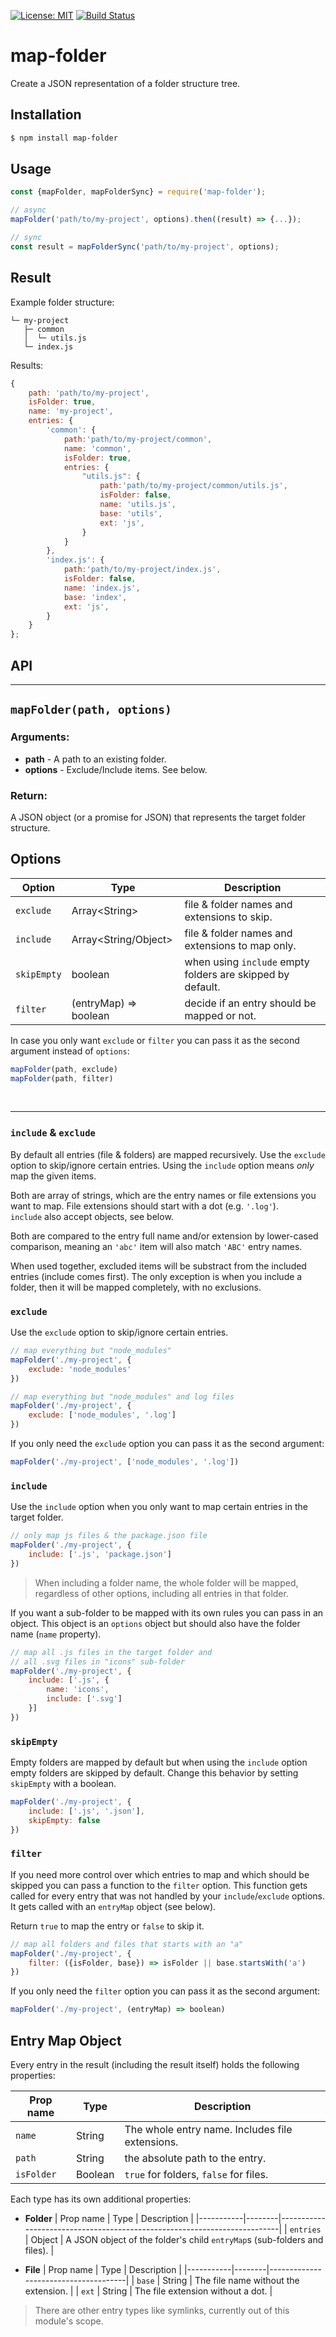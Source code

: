 [![License: MIT](https://img.shields.io/badge/License-MIT-blue.svg)](https://opensource.org/licenses/MIT)
[![Build Status](https://travis-ci.org/taitulism/map-folder.svg?branch=develop)](https://travis-ci.org/taitulism/map-folder)

map-folder
==========
Create a JSON representation of a folder structure tree.

Installation
------------
```sh
$ npm install map-folder
```

Usage
-----
```js
const {mapFolder, mapFolderSync} = require('map-folder');

// async
mapFolder('path/to/my-project', options).then((result) => {...});

// sync
const result = mapFolderSync('path/to/my-project', options);
```

Result
-----
Example folder structure:
```
└─ my-project
   ├─ common
   │  └─ utils.js
   └─ index.js
```

Results:
```js
{
    path: 'path/to/my-project',
    isFolder: true,
    name: 'my-project',
    entries: {
        'common': {
            path:'path/to/my-project/common',
            name: 'common',
            isFolder: true,
            entries: {
                "utils.js": {
                    path:'path/to/my-project/common/utils.js',
                    isFolder: false,
                    name: 'utils.js',
                    base: 'utils',
                    ext: 'js',
                }
            }
        },
        'index.js': {
            path:'path/to/my-project/index.js',
            isFolder: false,
            name: 'index.js',
            base: 'index',
            ext: 'js',
        }
    }
};
```

## API
------------------------------------------------------------------------
## `mapFolder(path, options)`
### Arguments:
* **path** - A path to an existing folder.
* **options** - Exclude/Include items. See below.

### Return:
A JSON object (or a promise for JSON) that represents the target folder structure.

## Options
| Option      | Type                   | Description                                                |
|-------------|------------------------|------------------------------------------------------------|
| `exclude`   | Array\<String\>        | file & folder names and extensions to skip.                |
| `include`   | Array\<String/Object\> | file & folder names and extensions to map only.            |
| `skipEmpty` | boolean                | when using `include` empty folders are skipped by default. |
| `filter`    | (entryMap) => boolean  | decide if an entry should be mapped or not.                |

In case you only want `exclude` or `filter` you can pass it as the second argument instead of `options`:
```js
mapFolder(path, exclude)
mapFolder(path, filter)
```

&nbsp;

---------------------------------------------------------------------------------------------------
### `include` & `exclude`
By default all entries (file & folders) are mapped recursively. Use the `exclude` option to skip/ignore certain entries. Using the `include` option means *only* map the given items.


Both are array of strings, which are the entry names or file extensions you want to map. File extensions should start with a dot (e.g. `'.log'`).  
`include` also accept objects, see below.

Both are compared to the entry full name and/or extension by lower-cased comparison, meaning an `'abc'` item will also match `'ABC'` entry names.

When used together, excluded items will be substract from the included entries (include comes first). The only exception is when you include a folder, then it will be mapped completely, with no exclusions.


### `exclude`
Use the `exclude` option to skip/ignore certain entries.

```js
// map everything but "node_modules"
mapFolder('./my-project', {
    exclude: 'node_modules'
})

// map everything but "node_modules" and log files
mapFolder('./my-project', {
    exclude: ['node_modules', '.log']
})
```

If you only need the `exclude` option you can pass it as the second argument:
```js
mapFolder('./my-project', ['node_modules', '.log'])
```


### `include`
Use the `include` option when you only want to map certain entries in the target folder.

```js
// only map js files & the package.json file
mapFolder('./my-project', {
    include: ['.js', 'package.json']
})
```

>When including a folder name, the whole folder will be mapped, regardless of other options, including all entries in that folder.

If you want a sub-folder to be mapped with its own rules you can pass in an object. This object is an `options` object but should also have the folder name (`name` property).

```js
// map all .js files in the target folder and 
// all .svg files in "icons" sub-folder
mapFolder('./my-project', {
    include: ['.js', {
        name: 'icons',
        include: ['.svg']
    }]
})
```

### `skipEmpty`
Empty folders are mapped by default but when using the `include` option empty folders are skipped by default. Change this behavior by setting `skipEmpty` with a boolean.
```js
mapFolder('./my-project', {
    include: ['.js', '.json'],
    skipEmpty: false
})
```

### `filter`
If you need more control over which entries to map and which should be skipped you can pass a function to the `filter` option. This function gets called for every entry that was not handled by your `include`/`exclude` options. It gets called with an `entryMap` object (see below).

Return `true` to map the entry or `false` to skip it.
```js
// map all folders and files that starts with an "a"
mapFolder('./my-project', {
    filter: ({isFolder, base}) => isFolder || base.startsWith('a')
})
```

If you only need the `filter` option you can pass it as the second argument:
```js
mapFolder('./my-project', (entryMap) => boolean)
```


## Entry Map Object
Every entry in the result (including the result itself) holds the following properties:  

| Prop name  | Type    | Description                                     |
|------------|---------|-------------------------------------------------|
| `name`     | String  | The whole entry name. Includes file extensions. |
| `path`     | String  | the absolute path to the entry.                 |
| `isFolder` | Boolean | `true` for folders, `false` for files.          |


Each type has its own additional properties:
* **Folder**
    | Prop name | Type   | Description                                                              |
    |-----------|--------|--------------------------------------------------------------------------|
    | `entries` | Object | A JSON object of the folder's child `entryMap`s (sub-folders and files). |

* **File**
    | Prop name | Type   | Description                          |
    |-----------|--------|--------------------------------------|
    | `base`    | String | The file name without the extension. |
    | `ext`     | String | The file extension without a dot.    |

> There are other entry types like symlinks, currently out of this module's scope.

